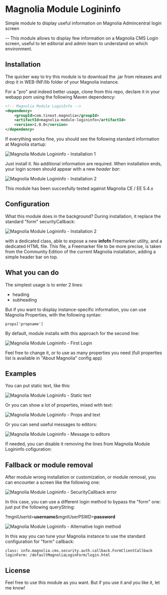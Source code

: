# Magnolia Module Logininfo
Simple module to display useful information on Magnolia Admincentral login screen

--
This module allows to display few information on a Magnolia CMS Login screen, useful to let editorial and admin team to understand on which environment.

## Installation

The quicker way to try this module is to download the .jar from releases and drop it in WEB-INF/lib folder of your Magnolia instance.

For a "pro" and indeed better usage, clone from this repo, declare it in your webapp pom using the following Maven dependency: 

```xml
<!-- Magnolia Module LoginInfo -->
<dependency>
    <groupId>com.tinext.magnolia</groupId>
    <artifactId>magnolia-module-logininfo</artifactId>
    <version>1.0.0</version>
</dependency>
```

If everything works fine, you should see the following standard information at Magnolia startup: 

![Magnolia Module Logininfo - Installation 1](https://raw.githubusercontent.com/matteopelucco/magnolia-module-logininfo/master/etc/screenshot-001.png)

Just install it. No additional information are required.
When installation ends, your login screen should appear with a new *header bar*: 

![Magnolia Module Logininfo - Installation 2](https://raw.githubusercontent.com/matteopelucco/magnolia-module-logininfo/master/etc/screenshot-002.png)

This module has been succesfully tested against Magnolia CE / EE 5.4.x

## Configuration

What this module does in the background?
During installation, it replace the standard "form" securityCallback: 

![Magnolia Module Logininfo - Installation 2](https://raw.githubusercontent.com/matteopelucco/magnolia-module-logininfo/master/etc/screenshot-004.png)

with a dedicated class, able to expose a new **infofn** Freemarker utility, and a dedicated HTML file. This file, a Freemarker file to be more precise, is taken from the Community Edition of the current Magnolia installation, adding a simple header bar on top.

## What you can do

The simplest usage is to enter 2 lines: 
- heading
- subheading

But if you want to display instance-specific information, you can use Magnolia Properties, with the following syntax: 

```
props['propname']
```

By default, module installs with this approach for the second line: 

![Magnolia Module Logininfo - First Login](https://raw.githubusercontent.com/matteopelucco/magnolia-module-logininfo/master/etc/screenshot-003.png)

Feel free to change it, or to use as many properties you need (full properties list is available in "About Magnolia" config app)

## Examples

You can put static text, like this: 

![Magnolia Module Logininfo - Static text](https://raw.githubusercontent.com/matteopelucco/magnolia-module-logininfo/master/etc/screenshot-008.png)

Or you can show a lot of properties, mixed with text: 

![Magnolia Module Logininfo - Props and text](https://raw.githubusercontent.com/matteopelucco/magnolia-module-logininfo/master/etc/screenshot-010.png)

Or you can send useful messages to editors: 

![Magnolia Module Logininfo - Message to editors](https://raw.githubusercontent.com/matteopelucco/magnolia-module-logininfo/master/etc/screenshot-009.png)

If needed, you can disable it removing the lines from Magnolia Module Logininfo cofiguration: 

## Fallback or module removal

After module wrong installation or customization, or module removal, you can encounter a screen like the following one: 

![Magnolia Module Logininfo - SecurityCallback error](https://raw.githubusercontent.com/matteopelucco/magnolia-module-logininfo/master/etc/screenshot-005.png)

In this case, you can use a different login method to bypass the "form" one: just put the following queryString:

?mgnlUserId=__username__&mgnlUserPSWD=__password__

![Magnolia Module Logininfo - Alternative login method](https://raw.githubusercontent.com/matteopelucco/magnolia-module-logininfo/master/etc/screenshot-007.png)

In this way you can tune your Magnolia instance to use the standard configuration for "form" callback: 

```
class: info.magnolia.cms.security.auth.callback.FormClientCallback
loginForm: /defaultMagnoliaLoginForm/login.html
```

## License

Feel free to use this module as you want. But if you use it and you like it, let me know!